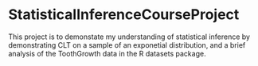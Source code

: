 # StatisticalInferenceCourseProject
This project is to demonstate my understanding of statistical inference by demonstrating CLT on a sample of an exponetial distribution, and a brief analysis of the ToothGrowth data in the R datasets package.
